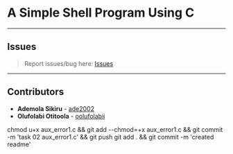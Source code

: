 # A Simple Shell Program Using C

---

## Issues

> Report issues/bug here: [Issues](https://github.com/oolufolabii/simple_shell/issues)

---

## Contributors

+ **Ademola Sikiru** - [ade2002](https://github.com/Ade2002/)
+ **Olufolabi Otitoola** - [oolufolabii](github.com/oolufolabii/)


chmod u+x aux_error1.c && git add --chmod=+x aux_error1.c && git commit -m 'task 02 aux_error1.c' && git push
git add . && git commit -m 'created readme'
